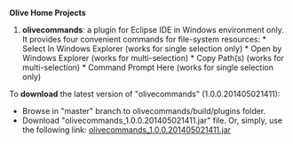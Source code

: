 **Olive Home Projects**

  1. **olivecommands**: a plugin for Eclipse IDE in Windows environment only. It provides four convenient commands for file-system resources:
    * Select In Windows Explorer (works for single selection only)
    * Open by Windows Explorer (works for multi-selection)
    * Copy Path(s) (works for multi-selection)
    * Command Prompt Here (works for single selection only)

To **download** the latest version of "olivecommands" (1.0.0.201405021411):
  * Browse in "master" branch to olivecommands/build/plugins folder.
  * Download "olivecommands\_1.0.0.201405021411.jar" file.
Or, simply, use the following link: [olivecommands\_1.0.0.201405021411.jar](https://github.com/ashawki/olive-home/blob/master/olivecommands/build/plugins/olivecommands_1.0.0.201405021411.jar)
